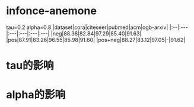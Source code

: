 
# infonce-anemone
 tau=0.2 alpha=0.8
|dataset|cora|citeseer|pubmed|acm|ogb-arxiv|
|:--|:---|:---|:---|:---|:---|
|neg|88.38|82.84|97.29|85.40|91.63|
|pos|87.91|83.26|96.55|85.98|91.60|
|pos+neg|88.27|83.12|97.05|-|91.62|


# tau的影响

# alpha的影响

